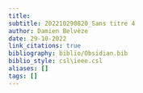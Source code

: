 ```yaml
---
title: 
subtitle: 202210290820_Sans titre 4
author: Damien Belvèze
date: 29-10-2022
link_citations: true
bibliography: biblio/Obsidian.bib
biblio_style: csl\ieee.csl
aliases: []
tags: []
---
```







